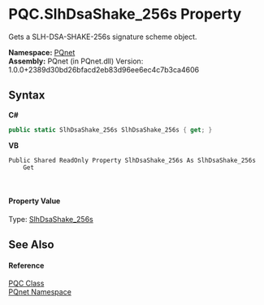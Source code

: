 # PQC.SlhDsaShake_256s Property 
 

Gets a SLH-DSA-SHAKE-256s signature scheme object.

**Namespace:**&nbsp;<a href="fc4f881f-e121-9cf0-ed49-65bf6b5a005d.md">PQnet</a><br />**Assembly:**&nbsp;PQnet (in PQnet.dll) Version: 1.0.0+2389d30bd26bfacd2eb83d96ee6ec4c7b3ca4606

## Syntax

**C#**<br />
``` C#
public static SlhDsaShake_256s SlhDsaShake_256s { get; }
```

**VB**<br />
``` VB
Public Shared ReadOnly Property SlhDsaShake_256s As SlhDsaShake_256s
	Get
```

<br />

#### Property Value
Type: <a href="8c13f6f7-4b2f-4665-b77d-76704319dbc0.md">SlhDsaShake_256s</a>

## See Also


#### Reference
<a href="80837ae2-f212-0d05-93e2-94dabbb73c7f.md">PQC Class</a><br /><a href="fc4f881f-e121-9cf0-ed49-65bf6b5a005d.md">PQnet Namespace</a><br />